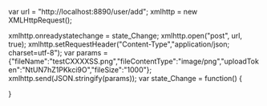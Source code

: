 var url = "http://localhost:8890/user/add"; 
xmlhttp = new XMLHttpRequest();

xmlhttp.onreadystatechange = state_Change;
xmlhttp.open("post", url, true);
xmlhttp.setRequestHeader("Content-Type","application/json; charset=utf-8");
var params = {"fileName":"testCXXXXSS.png","fileContentType":"image/png","uploadToken":"NtUN7hZ1PKkci9O","fileSize":"1000"};
xmlhttp.send(JSON.stringify(params));
var state_Change = function() {

}
